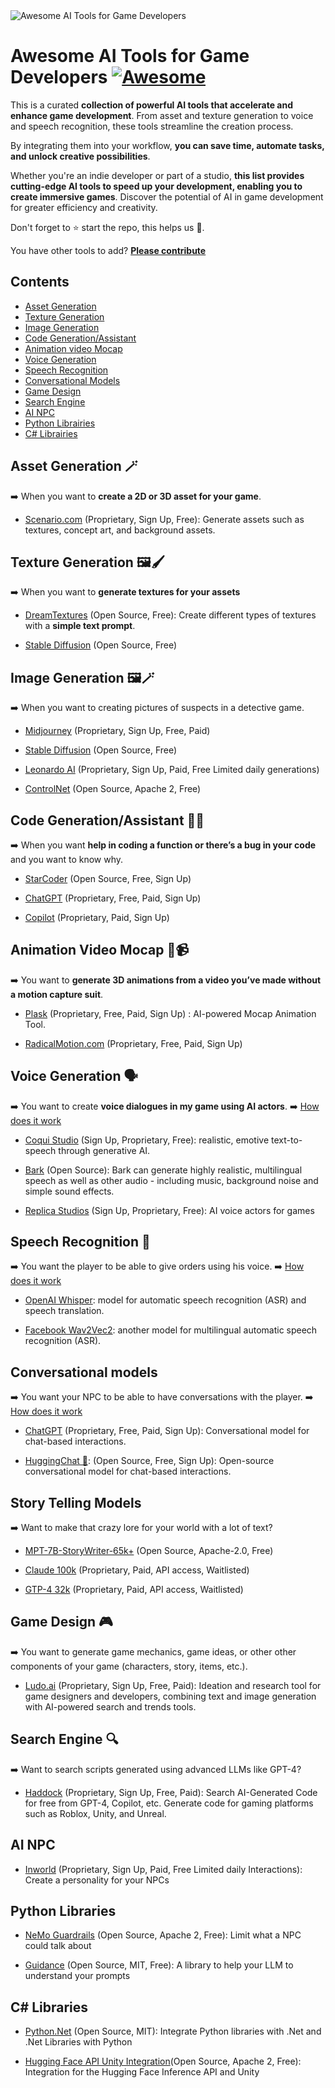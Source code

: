 <img src="./assets/img/cover.jpg" alt="Awesome AI Tools for Game Developers"/>

# Awesome AI Tools for Game Developers [![Awesome](https://awesome.re/badge.svg)](https://awesome.re)

This is a curated **collection of powerful AI tools that accelerate and enhance game development**. From asset and texture generation to voice and speech recognition, these tools streamline the creation process. 

By integrating them into your workflow, **you can save time, automate tasks, and unlock creative possibilities**. 

Whether you're an indie developer or part of a studio, **this list provides cutting-edge AI tools to speed up your development, enabling you to create immersive games**. Discover the potential of AI in game development for greater efficiency and creativity.

Don't forget to ⭐ start the repo, this helps us 🤗.

You have other tools to add? **[Please contribute](https://github.com/simoninithomas/awesome-ai-tools-for-game-dev/pulls)**

## Contents
- [Asset Generation](#asset-generation-)
- [Texture Generation](#texture-generation-)
- [Image Generation](#image-generation-)
- [Code Generation/Assistant](#code-generationassistant-)
- [Animation video Mocap](#animation-video-mocap-)
- [Voice Generation](#voice-generation-%EF%B8%8F)
- [Speech Recognition](#speech-recognition-)
- [Conversational Models](#conversational-models)
- [Game Design](#game-design-)
- [Search Engine](#search-engine-)
- [AI NPC](#ai-npc)
- [Python Librairies](#python-libraries)
- [C# Librairies](#c-libraries)

## Asset Generation 🪄
➡️ When you want to **create a 2D or 3D asset for your game**.

- [Scenario.com](https://www.scenario.com/) (Proprietary, Sign Up, Free): Generate assets such as textures, concept art, and background assets.

## Texture Generation 🖼️🖌️
➡️ When you want to **generate textures for your assets**

- [DreamTextures](https://github.com/carson-katri/dream-textures) (Open Source, Free): Create different types of textures with a **simple text prompt**.

- [Stable Diffusion](https://huggingface.co/spaces/stabilityai/stable-diffusion) (Open Source, Free)

## Image Generation 🖼️🪄
➡️ When you want to creating pictures of suspects in a detective game.

- [Midjourney](https://www.midjourney.com/home/) (Proprietary, Sign Up, Free, Paid)

- [Stable Diffusion](https://huggingface.co/spaces/stabilityai/stable-diffusion) (Open Source, Free)

- [Leonardo AI](https://app.leonardo.ai/) (Proprietary, Sign Up, Paid, Free Limited daily generations) 
    
- [ControlNet](https://github.com/lllyasviel/ControlNet-v1-1-nightly) (Open Source, Apache 2, Free)


## Code Generation/Assistant 👩‍💻
➡️ When you want **help in coding a function or there’s a bug in your code** and you want to know why.

- [StarCoder](https://huggingface.co/bigcode/starcoder) (Open Source, Free, Sign Up)

- [ChatGPT](https://chat.openai.com/) (Proprietary, Free, Paid,  Sign Up)

- [Copilot](https://github.com/features/copilot) (Proprietary, Paid,  Sign Up)

## Animation Video Mocap 💃📹
➡️ You want to **generate 3D animations from a video you’ve made without a motion capture suit**.

- [Plask](https://motion.plask.ai/) (Proprietary, Free, Paid,  Sign Up) : AI-powered Mocap
Animation Tool.

- [RadicalMotion.com](https://radicalmotion.com/) (Proprietary, Free, Paid,  Sign Up)


## Voice Generation 🗣️
➡️ You want to create **voice dialogues in my game using AI actors**.
➡️ [How does it work](https://huggingface.co/tasks/text-to-speech)


- [Coqui Studio](https://coqui.ai/) (Sign Up, Proprietary, Free): realistic, emotive text-to-speech through generative AI.

- [Bark](https://github.com/suno-ai/bark) (Open Source): Bark can generate highly realistic, multilingual speech as well as other audio - including music, background noise and simple sound effects. 

- [Replica Studios](https://replicastudios.com/) (Sign Up, Proprietary, Free): AI voice actors for games

## Speech Recognition 💬
➡️ You want the player to be able to give orders using his voice.
➡️ [How does it work](https://huggingface.co/tasks/automatic-speech-recognition)

- [OpenAI Whisper](https://huggingface.co/openai/whisper-base): model for automatic speech recognition (ASR) and speech translation.

- [Facebook Wav2Vec2](https://huggingface.co/facebook/wav2vec2-large-xlsr-53): another model for multilingual automatic speech recognition (ASR).

## Conversational models
➡️ You want your NPC to be able to have conversations with the player.
➡️ [How does it work](https://huggingface.co/tasks/conversational)

- [ChatGPT](https://chat.openai.com/) (Proprietary, Free, Paid, Sign Up): Conversational model for chat-based interactions.

- [HuggingChat 🤗](https://huggingface.co/chat/): (Open Source, Free, Sign Up): Open-source conversational model for chat-based interactions.

## Story Telling Models
➡️ Want to make that crazy lore for your world with a lot of text?

- [MPT-7B-StoryWriter-65k+](https://huggingface.co/mosaicml/mpt-7b-storywriter) (Open Source, Apache-2.0, Free)
  
- [Claude 100k](https://huggingface.co/mosaicml/mpt-7b-storywriter) (Proprietary, Paid, API access, Waitlisted)

- [GTP-4 32k](https://platform.openai.com/docs/models/overview) (Proprietary, Paid, API access, Waitlisted)
  
## Game Design 🎮
➡️ You want to generate game mechanics, game ideas, or other other components of your game (characters, story, items, etc.).

- [Ludo.ai](https://ludo.ai/) (Proprietary, Sign Up, Free, Paid): Ideation and research tool for game designers and developers, combining text and image generation with AI-powered search and trends tools.

## Search Engine 🔍
➡️ Want to search scripts generated using advanced LLMs like GPT-4? 

- [Haddock](https://www.haddock.ai/) (Proprietary, Sign Up, Free, Paid): Search AI-Generated Code for free from GPT-4, Copilot, etc. Generate code for gaming platforms such as Roblox, Unity, and Unreal. 

## AI NPC

- [Inworld](https://inworld.ai) (Proprietary, Sign Up, Paid, Free Limited daily Interactions): Create a personality for your NPCs
    
## Python Libraries 

- [NeMo Guardrails](https://github.com/NVIDIA/NeMo-Guardrails) (Open Source, Apache 2, Free): Limit what a NPC could talk about

- [Guidance](https://github.com/microsoft/guidance) (Open Source, MIT, Free): A library to help your LLM to understand your prompts
     
## C# Libraries

- [Python.Net](https://github.com/pythonnet/pythonnet) (Open Source, MIT): Integrate Python libraries with .Net and .Net Libraries with Python

- [Hugging Face API Unity Integration](https://github.com/huggingface/unity-api)(Open Source, Apache 2, Free): Integration for the Hugging Face Inference API and Unity

     
